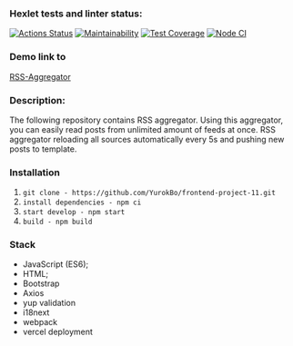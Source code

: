 ### Hexlet tests and linter status:
[![Actions Status](https://github.com/YurokBo/frontend-project-11/actions/workflows/hexlet-check.yml/badge.svg)](https://github.com/YurokBo/frontend-project-11/actions)
[![Maintainability](https://api.codeclimate.com/v1/badges/34b3442d84f6ce27522c/maintainability)](https://codeclimate.com/github/YurokBo/frontend-project-11/maintainability)
[![Test Coverage](https://api.codeclimate.com/v1/badges/34b3442d84f6ce27522c/test_coverage)](https://codeclimate.com/github/YurokBo/frontend-project-11/test_coverage)
[![Node CI](https://github.com/YurokBo/frontend-project-11/actions/workflows/nodejs.yml/badge.svg)](https://github.com/YurokBo/frontend-project-11/actions)

### Demo link to
<a href="https://frontend-project-11-swart-eight.vercel.app/">RSS-Aggregator</a>

### Description:

The following repository contains RSS aggregator. Using this aggregator, you can easily read posts from unlimited amount of feeds at once. RSS aggregator reloading all sources automatically every 5s and pushing new posts to template.

### Installation
1) ```git clone - https://github.com/YurokBo/frontend-project-11.git```
2) ```install dependencies - npm ci```
3) ```start develop - npm start```
4) ```build - npm build```

### Stack
 - JavaScript (ES6);
 - HTML;
 - Bootstrap
 - Axios
 - yup validation
 - i18next
 - webpack
 - vercel deployment

